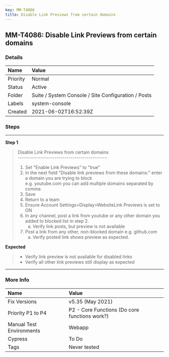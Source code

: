 ```yaml
---
key: MM-T4086
title: Disable Link Previews from certain domains
---
```


## MM-T4086: Disable Link Previews from certain domains

### Details

| Name     | Value                                               |
| :------- | :-------------------------------------------------- |
| Priority | Normal                                              |
| Status   | Active                                              |
| Folder   | Suite / System Console / Site Configuration / Posts |
| Labels   | system-console                                      |
| Created  | 2021-06-02T16:52:39Z                                |

### Steps

<hr/>

**Step 1**

> <article>Disable Link Previews from certain domains<br />--------------------------------------------<br /><ol><li>Set "Enable Link Previews" to "true"</li><li>In the next field "Disable link previews from these domains:" enter a domain you are trying to block<br />e.g. youtube.com you can add multiple domains separated by comma</li><li>Save</li><li>Return to a team</li><li>Ensure Account Settings&gt;Display&gt;WebsiteLink Previews is set to ON</li><li>In any channel, post a link from youtube or any other domain you added to blocked list in step 2.<ol style="list-style-type:lower-alpha"><li>Verify link posts, but preview is not available </li></ol></li><li>Post a link from any other, non-blocked domain e.g. github.com<ol style="list-style-type:lower-alpha"><li>Verify posted link shows preview as expected.</li></ol></li></ol></article>

**Expected**

> <article><ul><li>Verify link preview is not available for disabled links</li><li>Verify all other link previews still display as expected</li></ul></article>

<hr/>

### More Info

| Name                     | Value                                         |
| :----------------------- | :-------------------------------------------- |
| Fix Versions             | v5.35 (May 2021)                              |
| Priority P1 to P4        | P2 - Core Functions (Do core functions work?) |
| Manual Test Environments | Webapp                                        |
| Cypress                  | To Do                                         |
| Tags                     | Never tested                                  |

